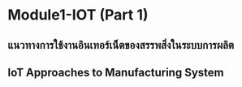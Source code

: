 # Module1-IOT (Part 1)

## แนวทางการใช้งานอินเทอร์เน็ตของสรรพสิ่งในระบบการผลิต 
## IoT Approaches to Manufacturing System

